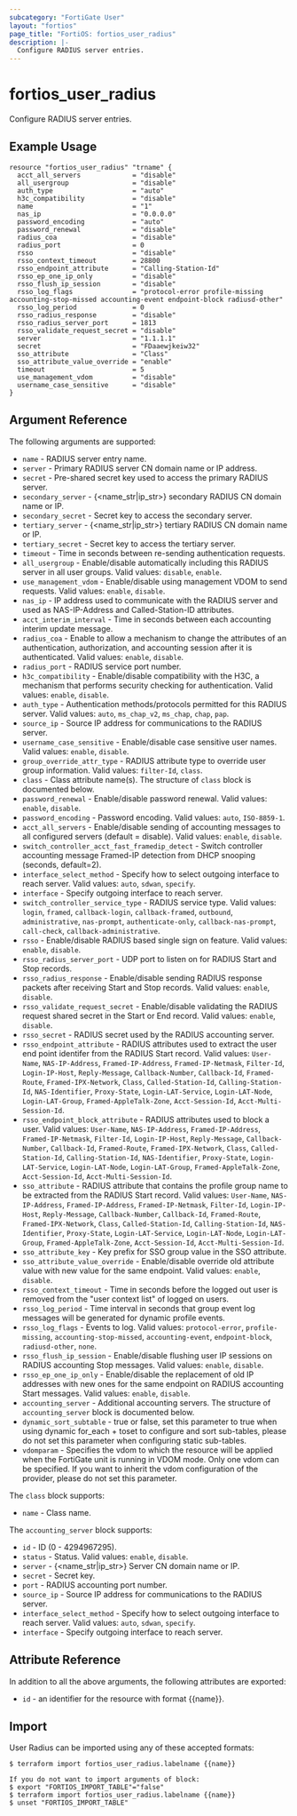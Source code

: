 ```yaml
---
subcategory: "FortiGate User"
layout: "fortios"
page_title: "FortiOS: fortios_user_radius"
description: |-
  Configure RADIUS server entries.
---
```


# fortios_user_radius
Configure RADIUS server entries.

## Example Usage

```hcl
resource "fortios_user_radius" "trname" {
  acct_all_servers             = "disable"
  all_usergroup                = "disable"
  auth_type                    = "auto"
  h3c_compatibility            = "disable"
  name                         = "1"
  nas_ip                       = "0.0.0.0"
  password_encoding            = "auto"
  password_renewal             = "disable"
  radius_coa                   = "disable"
  radius_port                  = 0
  rsso                         = "disable"
  rsso_context_timeout         = 28800
  rsso_endpoint_attribute      = "Calling-Station-Id"
  rsso_ep_one_ip_only          = "disable"
  rsso_flush_ip_session        = "disable"
  rsso_log_flags               = "protocol-error profile-missing accounting-stop-missed accounting-event endpoint-block radiusd-other"
  rsso_log_period              = 0
  rsso_radius_response         = "disable"
  rsso_radius_server_port      = 1813
  rsso_validate_request_secret = "disable"
  server                       = "1.1.1.1"
  secret                       = "FDaaewjkeiw32"
  sso_attribute                = "Class"
  sso_attribute_value_override = "enable"
  timeout                      = 5
  use_management_vdom          = "disable"
  username_case_sensitive      = "disable"
}
```

## Argument Reference

The following arguments are supported:

* `name` - RADIUS server entry name.
* `server` - Primary RADIUS server CN domain name or IP address.
* `secret` - Pre-shared secret key used to access the primary RADIUS server.
* `secondary_server` - {<name_str|ip_str>} secondary RADIUS CN domain name or IP.
* `secondary_secret` - Secret key to access the secondary server.
* `tertiary_server` - {<name_str|ip_str>} tertiary RADIUS CN domain name or IP.
* `tertiary_secret` - Secret key to access the tertiary server.
* `timeout` - Time in seconds between re-sending authentication requests.
* `all_usergroup` - Enable/disable automatically including this RADIUS server in all user groups. Valid values: `disable`, `enable`.
* `use_management_vdom` - Enable/disable using management VDOM to send requests. Valid values: `enable`, `disable`.
* `nas_ip` - IP address used to communicate with the RADIUS server and used as NAS-IP-Address and Called-Station-ID attributes.
* `acct_interim_interval` - Time in seconds between each accounting interim update message.
* `radius_coa` - Enable to allow a mechanism to change the attributes of an authentication, authorization, and accounting session after it is authenticated. Valid values: `enable`, `disable`.
* `radius_port` - RADIUS service port number.
* `h3c_compatibility` - Enable/disable compatibility with the H3C, a mechanism that performs security checking for authentication. Valid values: `enable`, `disable`.
* `auth_type` - Authentication methods/protocols permitted for this RADIUS server. Valid values: `auto`, `ms_chap_v2`, `ms_chap`, `chap`, `pap`.
* `source_ip` - Source IP address for communications to the RADIUS server.
* `username_case_sensitive` - Enable/disable case sensitive user names. Valid values: `enable`, `disable`.
* `group_override_attr_type` - RADIUS attribute type to override user group information. Valid values: `filter-Id`, `class`.
* `class` - Class attribute name(s). The structure of `class` block is documented below.
* `password_renewal` - Enable/disable password renewal. Valid values: `enable`, `disable`.
* `password_encoding` - Password encoding. Valid values: `auto`, `ISO-8859-1`.
* `acct_all_servers` - Enable/disable sending of accounting messages to all configured servers (default = disable). Valid values: `enable`, `disable`.
* `switch_controller_acct_fast_framedip_detect` - Switch controller accounting message Framed-IP detection from DHCP snooping (seconds, default=2).
* `interface_select_method` - Specify how to select outgoing interface to reach server. Valid values: `auto`, `sdwan`, `specify`.
* `interface` - Specify outgoing interface to reach server.
* `switch_controller_service_type` - RADIUS service type. Valid values: `login`, `framed`, `callback-login`, `callback-framed`, `outbound`, `administrative`, `nas-prompt`, `authenticate-only`, `callback-nas-prompt`, `call-check`, `callback-administrative`.
* `rsso` - Enable/disable RADIUS based single sign on feature. Valid values: `enable`, `disable`.
* `rsso_radius_server_port` - UDP port to listen on for RADIUS Start and Stop records.
* `rsso_radius_response` - Enable/disable sending RADIUS response packets after receiving Start and Stop records. Valid values: `enable`, `disable`.
* `rsso_validate_request_secret` - Enable/disable validating the RADIUS request shared secret in the Start or End record. Valid values: `enable`, `disable`.
* `rsso_secret` - RADIUS secret used by the RADIUS accounting server.
* `rsso_endpoint_attribute` - RADIUS attributes used to extract the user end point identifer from the RADIUS Start record. Valid values: `User-Name`, `NAS-IP-Address`, `Framed-IP-Address`, `Framed-IP-Netmask`, `Filter-Id`, `Login-IP-Host`, `Reply-Message`, `Callback-Number`, `Callback-Id`, `Framed-Route`, `Framed-IPX-Network`, `Class`, `Called-Station-Id`, `Calling-Station-Id`, `NAS-Identifier`, `Proxy-State`, `Login-LAT-Service`, `Login-LAT-Node`, `Login-LAT-Group`, `Framed-AppleTalk-Zone`, `Acct-Session-Id`, `Acct-Multi-Session-Id`.
* `rsso_endpoint_block_attribute` - RADIUS attributes used to block a user. Valid values: `User-Name`, `NAS-IP-Address`, `Framed-IP-Address`, `Framed-IP-Netmask`, `Filter-Id`, `Login-IP-Host`, `Reply-Message`, `Callback-Number`, `Callback-Id`, `Framed-Route`, `Framed-IPX-Network`, `Class`, `Called-Station-Id`, `Calling-Station-Id`, `NAS-Identifier`, `Proxy-State`, `Login-LAT-Service`, `Login-LAT-Node`, `Login-LAT-Group`, `Framed-AppleTalk-Zone`, `Acct-Session-Id`, `Acct-Multi-Session-Id`.
* `sso_attribute` - RADIUS attribute that contains the profile group name to be extracted from the RADIUS Start record. Valid values: `User-Name`, `NAS-IP-Address`, `Framed-IP-Address`, `Framed-IP-Netmask`, `Filter-Id`, `Login-IP-Host`, `Reply-Message`, `Callback-Number`, `Callback-Id`, `Framed-Route`, `Framed-IPX-Network`, `Class`, `Called-Station-Id`, `Calling-Station-Id`, `NAS-Identifier`, `Proxy-State`, `Login-LAT-Service`, `Login-LAT-Node`, `Login-LAT-Group`, `Framed-AppleTalk-Zone`, `Acct-Session-Id`, `Acct-Multi-Session-Id`.
* `sso_attribute_key` - Key prefix for SSO group value in the SSO attribute.
* `sso_attribute_value_override` - Enable/disable override old attribute value with new value for the same endpoint. Valid values: `enable`, `disable`.
* `rsso_context_timeout` - Time in seconds before the logged out user is removed from the "user context list" of logged on users.
* `rsso_log_period` - Time interval in seconds that group event log messages will be generated for dynamic profile events.
* `rsso_log_flags` - Events to log. Valid values: `protocol-error`, `profile-missing`, `accounting-stop-missed`, `accounting-event`, `endpoint-block`, `radiusd-other`, `none`.
* `rsso_flush_ip_session` - Enable/disable flushing user IP sessions on RADIUS accounting Stop messages. Valid values: `enable`, `disable`.
* `rsso_ep_one_ip_only` - Enable/disable the replacement of old IP addresses with new ones for the same endpoint on RADIUS accounting Start messages. Valid values: `enable`, `disable`.
* `accounting_server` - Additional accounting servers. The structure of `accounting_server` block is documented below.
* `dynamic_sort_subtable` - true or false, set this parameter to true when using dynamic for_each + toset to configure and sort sub-tables, please do not set this parameter when configuring static sub-tables.
* `vdomparam` - Specifies the vdom to which the resource will be applied when the FortiGate unit is running in VDOM mode. Only one vdom can be specified. If you want to inherit the vdom configuration of the provider, please do not set this parameter.

The `class` block supports:

* `name` - Class name.

The `accounting_server` block supports:

* `id` - ID (0 - 4294967295).
* `status` - Status. Valid values: `enable`, `disable`.
* `server` - {<name_str|ip_str>} Server CN domain name or IP.
* `secret` - Secret key.
* `port` - RADIUS accounting port number.
* `source_ip` - Source IP address for communications to the RADIUS server.
* `interface_select_method` - Specify how to select outgoing interface to reach server. Valid values: `auto`, `sdwan`, `specify`.
* `interface` - Specify outgoing interface to reach server.


## Attribute Reference

In addition to all the above arguments, the following attributes are exported:
* `id` - an identifier for the resource with format {{name}}.

## Import

User Radius can be imported using any of these accepted formats:
```
$ terraform import fortios_user_radius.labelname {{name}}

If you do not want to import arguments of block:
$ export "FORTIOS_IMPORT_TABLE"="false"
$ terraform import fortios_user_radius.labelname {{name}}
$ unset "FORTIOS_IMPORT_TABLE"
```
